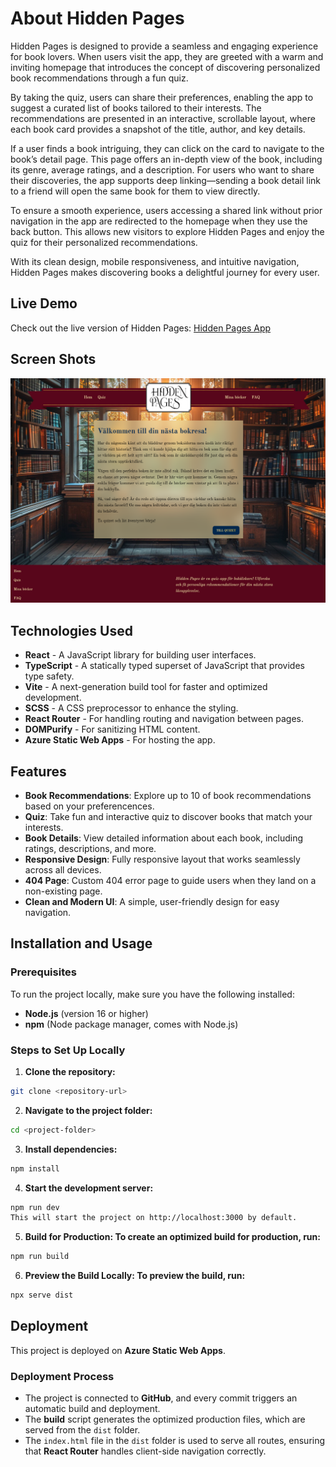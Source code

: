 # About Hidden Pages

Hidden Pages is designed to provide a seamless and engaging experience for book lovers. When users visit the app, they are greeted with a warm and inviting homepage that introduces the concept of discovering personalized book recommendations through a fun quiz.

By taking the quiz, users can share their preferences, enabling the app to suggest a curated list of books tailored to their interests. The recommendations are presented in an interactive, scrollable layout, where each book card provides a snapshot of the title, author, and key details.

If a user finds a book intriguing, they can click on the card to navigate to the book’s detail page. This page offers an in-depth view of the book, including its genre, average ratings, and a description. For users who want to share their discoveries, the app supports deep linking—sending a book detail link to a friend will open the same book for them to view directly.

To ensure a smooth experience, users accessing a shared link without prior navigation in the app are redirected to the homepage when they use the back button. This allows new visitors to explore Hidden Pages and enjoy the quiz for their personalized recommendations.

With its clean design, mobile responsiveness, and intuitive navigation, Hidden Pages makes discovering books a delightful journey for every user.

## Live Demo

Check out the live version of Hidden Pages: [Hidden Pages App](https://salmon-cliff-059181903.4.azurestaticapps.net/)

## Screen Shots

![Home Page](client/public/HiddenPages_screengrab_home.png)

## Technologies Used

-   **React** - A JavaScript library for building user interfaces.
-   **TypeScript** - A statically typed superset of JavaScript that provides type safety.
-   **Vite** - A next-generation build tool for faster and optimized development.
-   **SCSS** - A CSS preprocessor to enhance the styling.
-   **React Router** - For handling routing and navigation between pages.
-   **DOMPurify** - For sanitizing HTML content.
-   **Azure Static Web Apps** - For hosting the app.

## Features

-   **Book Recommendations**: Explore up to 10 of book recommendations based on your preferencences.
-   **Quiz**: Take fun and interactive quiz to discover books that match your interests.
-   **Book Details**: View detailed information about each book, including ratings, descriptions, and more.
-   **Responsive Design**: Fully responsive layout that works seamlessly across all devices.
-   **404 Page**: Custom 404 error page to guide users when they land on a non-existing page.
-   **Clean and Modern UI**: A simple, user-friendly design for easy navigation.

## Installation and Usage

### Prerequisites

To run the project locally, make sure you have the following installed:

-   **Node.js** (version 16 or higher)
-   **npm** (Node package manager, comes with Node.js)

### Steps to Set Up Locally

1. **Clone the repository:**

  ```bash
  git clone <repository-url>
  ```

2. **Navigate to the project folder:**

  ```bash
  cd <project-folder>
  ```

3. **Install dependencies:**

  ```bash
  npm install
  ```

4. **Start the development server:**

  ```bash
  npm run dev
  This will start the project on http://localhost:3000 by default.
  ```

5. **Build for Production: To create an optimized build for production, run:**

  ```bash
  npm run build
  ```

6. **Preview the Build Locally: To preview the build, run:**

  ```bash
  npx serve dist
  ```

## Deployment

This project is deployed on **Azure Static Web Apps**.

### Deployment Process

- The project is connected to **GitHub**, and every commit triggers an automatic build and deployment.
- The **build** script generates the optimized production files, which are served from the `dist` folder.
- The `index.html` file in the `dist` folder is used to serve all routes, ensuring that **React Router** handles client-side navigation correctly.
